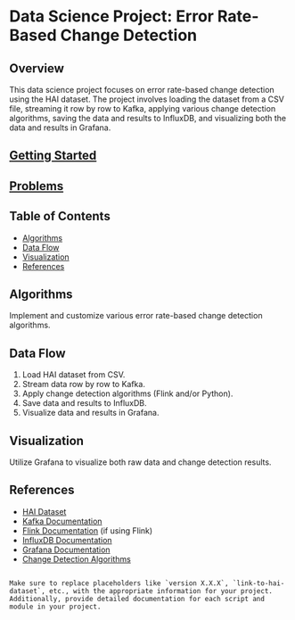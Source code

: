 # Data Science Project: Error Rate-Based Change Detection

## Overview

This data science project focuses on error rate-based change detection using the HAI dataset. The project involves loading the dataset from a CSV file, streaming it row by row to Kafka, applying various change detection algorithms, saving the data and results to InfluxDB, and visualizing both the data and results in Grafana.

## [Getting Started](getting-started.md)

## [Problems](problems.md)

## Table of Contents

- [Algorithms](#algorithms)
- [Data Flow](#data-flow)
- [Visualization](#visualization)
- [References](#references)

## Algorithms

Implement and customize various error rate-based change detection algorithms.

## Data Flow

1. Load HAI dataset from CSV.
2. Stream data row by row to Kafka.
3. Apply change detection algorithms (Flink and/or Python).
4. Save data and results to InfluxDB.
5. Visualize data and results in Grafana.

## Visualization

Utilize Grafana to visualize both raw data and change detection results.

## References

- [HAI Dataset](link-to-hai-dataset)
- [Kafka Documentation](link-to-kafka-doc)
- [Flink Documentation](link-to-flink-doc) (if using Flink)
- [InfluxDB Documentation](link-to-influxdb-doc)
- [Grafana Documentation](link-to-grafana-doc)
- [Change Detection Algorithms](link-to-change-detection-algorithms)
```

Make sure to replace placeholders like `version X.X.X`, `link-to-hai-dataset`, etc., with the appropriate information for your project. Additionally, provide detailed documentation for each script and module in your project.